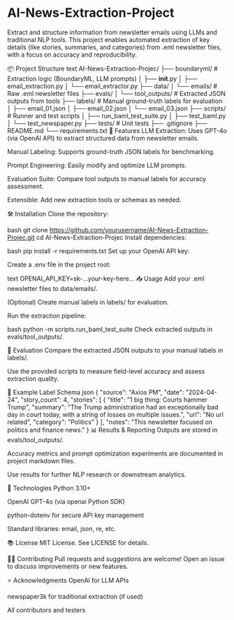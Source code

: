 # AI-News-Extraction-Project
Extract and structure information from newsletter emails using LLMs and traditional NLP tools.
This project enables automated extraction of key details (like stories, summaries, and categories) from .eml newsletter files, with a focus on accuracy and reproducibility.

📦 Project Structure
text
AI-News-Extraction-Projec/
├── boundaryml/                # Extraction logic (BoundaryML, LLM prompts)
│   ├── __init__.py
│   ├── email_extraction.py
│   └── email_extractor.py
├── data/
│   └── emails/                # Raw .eml newsletter files
├── evals/
│   └── tool_outputs/          # Extracted JSON outputs from tools
├── labels/                    # Manual ground-truth labels for evaluation
│   ├── email_01.json
│   ├── email_02.json
│   └── email_03.json
├── scripts/                   # Runner and test scripts
│   ├── run_baml_test_suite.py
│   ├── test_baml.py
│   └── test_newspaper.py
├── tests/                     # Unit tests
├── .gitignore
├── README.md
└── requirements.txt
🚀 Features
LLM Extraction: Uses GPT-4o (via OpenAI API) to extract structured data from newsletter emails.

Manual Labeling: Supports ground-truth JSON labels for benchmarking.

Prompt Engineering: Easily modify and optimize LLM prompts.

Evaluation Suite: Compare tool outputs to manual labels for accuracy assessment.

Extensible: Add new extraction tools or schemas as needed.

🛠️ Installation
Clone the repository:

bash
git clone https://github.com/yourusername/AI-News-Extraction-Projec.git
cd AI-News-Extraction-Projec
Install dependencies:

bash
pip install -r requirements.txt
Set up your OpenAI API key:

Create a .env file in the project root:

text
OPENAI_API_KEY=sk-...your-key-here...
📥 Usage
Add your .eml newsletter files to data/emails/.

(Optional) Create manual labels in labels/ for evaluation.

Run the extraction pipeline:

bash
python -m scripts.run_baml_test_suite
Check extracted outputs in evals/tool_outputs/.

🧪 Evaluation
Compare the extracted JSON outputs to your manual labels in labels/.

Use the provided scripts to measure field-level accuracy and assess extraction quality.

📝 Example Label Schema
json
{
  "source": "Axios PM",
  "date": "2024-04-24",
  "story_count": 4,
  "stories": [
    {
      "title": "1 big thing: Courts hammer Trump",
      "summary": "The Trump administration had an exceptionally bad day in court today, with a string of losses on multiple issues.",
      "url": "No url related",
      "category": "Politics"
    }
  ],
  "notes": "This newsletter focused on politics and finance news."
}
📊 Results & Reporting
Outputs are stored in evals/tool_outputs/.

Accuracy metrics and prompt optimization experiments are documented in project markdown files.

Use results for further NLP research or downstream analytics.

🤖 Technologies
Python 3.10+

OpenAI GPT-4o (via openai Python SDK)

python-dotenv for secure API key management

Standard libraries: email, json, re, etc.

📚 License
MIT License.
See LICENSE for details.

🙋‍♂️ Contributing
Pull requests and suggestions are welcome!
Open an issue to discuss improvements or new features.

⭐ Acknowledgments
OpenAI for LLM APIs

newspaper3k for traditional extraction (if used)

All contributors and testers